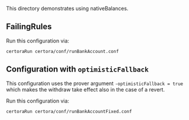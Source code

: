 This directory demonstrates using nativeBalances.

## FailingRules


Run this configuration via:

```certoraRun certora/conf/runBankAccount.conf```

## Configuration with `optimisticFallback`
This configuration uses the prover argument `-optimisticFallback = true` which makes the withdraw take effect also in the case of a revert.

Run this configuration via:

```certoraRun certora/conf/runBankAccountFixed.conf```
